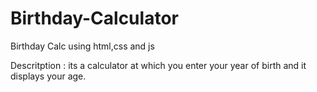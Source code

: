 # Birthday-Calculator
Birthday Calc using html,css and js

Descritption :
its a calculator at which you enter your year of birth and it displays your age.
